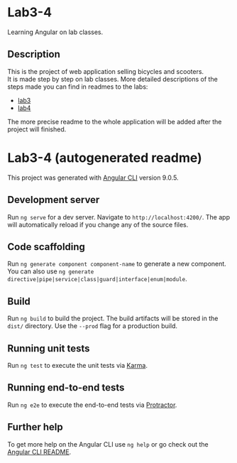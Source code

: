 # Lab3-4
Learning Angular on lab classes.

## Description
This is the project of web application selling bicycles and scooters.  
It is made step by step on lab classes. More detailed descriptions of the steps made you can find in readmes to the labs:
- [lab3](https://github.com/xenoteo/Web/blob/master/lab3-4/lab3.md)
- [lab4](https://github.com/xenoteo/Web/blob/master/lab3-4/lab4.md)
  
The more precise readme to the whole application will be added after the project will finished.

# Lab3-4 (autogenerated readme)

This project was generated with [Angular CLI](https://github.com/angular/angular-cli) version 9.0.5.

## Development server

Run `ng serve` for a dev server. Navigate to `http://localhost:4200/`. The app will automatically reload if you change any of the source files.

## Code scaffolding

Run `ng generate component component-name` to generate a new component. You can also use `ng generate directive|pipe|service|class|guard|interface|enum|module`.

## Build

Run `ng build` to build the project. The build artifacts will be stored in the `dist/` directory. Use the `--prod` flag for a production build.

## Running unit tests

Run `ng test` to execute the unit tests via [Karma](https://karma-runner.github.io).

## Running end-to-end tests

Run `ng e2e` to execute the end-to-end tests via [Protractor](http://www.protractortest.org/).

## Further help

To get more help on the Angular CLI use `ng help` or go check out the [Angular CLI README](https://github.com/angular/angular-cli/blob/master/README.md).
